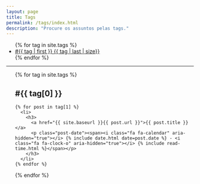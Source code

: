 ```yaml
---
layout: page
title: Tags
permalink: /tags/index.html
description: "Procure os assuntos pelas tags."
---
```


<ul class="tag-links">
  {% for tag in site.tags %}
    <li>
      <a href="#{{ tag[0] | slugify }}" class="tag-link">
        #{{ tag | first }}&nbsp;<span class="badge">{{ tag | last | size}}</span>
      </a>
    </li>
  {% endfor %}
</ul>

<hr>

<ul class="posts">
  {% for tag in site.tags %}
    <h2 id="{{ tag[0] | slugify }}">#{{ tag[0] }}</h2>

    {% for post in tag[1] %}
      <li>
        <h3>
          <a href="{{ site.baseurl }}{{ post.url }}">{{ post.title }}</a>
          <p class="post-date"><span><i class="fa fa-calendar" aria-hidden="true"></i> {% include date.html date=post.date %} - <i class="fa fa-clock-o" aria-hidden="true"></i> {% include read-time.html %}</span></p>
        </h3>
      </li>
    {% endfor %}
  {% endfor %}
</ul>